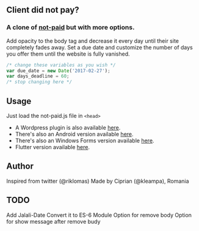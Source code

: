 ## Client did not pay?

### A clone of [not-paid](https://github.com/kleampa/not-paid) but with more options.
Add opacity to the body tag and decrease it every day until their site completely fades away. Set a due date and customize the number of days you offer them until the website is fully vanished. 

```javascript
/* change these variables as you wish */
var due_date = new Date('2017-02-27');
var days_deadline = 60;
/* stop changing here */
```

## Usage
Just load the not-paid.js file in ```<head>```

- A Wordpress plugin is also available [here](https://github.com/SurfEdge/not-paid-wp).
- There's also an Android version available [here](https://github.com/theapache64/faded).
- There's also an Windows Forms version available [here](https://github.com/g-otn/winforms-not-paid).
- Flutter version available [here](https://github.com/krishnakumarcn/faded).

## Author

Inspired from twitter (@riklomas)
Made by Ciprian (@kleampa), Romania

## TODO
Add Jalali-Date
Convert it to ES-6 Module
Option for remove body
Option for show message after remove budy